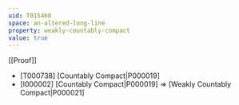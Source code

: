 ```yaml
---
uid: T015460
space: an-altered-long-line
property: weakly-countably-compact
value: true
---
```

[[Proof]]

* [T000738] [Countably Compact|P000019]
* [I000002] [Countably Compact|P000019] => [Weakly Countably Compact|P000021]

